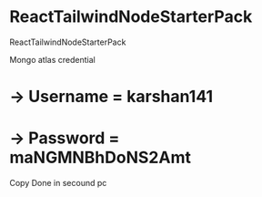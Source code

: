 # ReactTailwindNodeStarterPack
ReactTailwindNodeStarterPack

Mongo atlas credential
# -> Username = karshan141
# -> Password = maNGMNBhDoNS2Amt

Copy Done in secound pc
